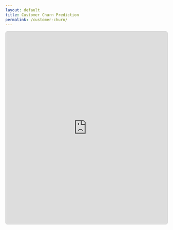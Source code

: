 ```yaml
---
layout: default
title: Customer Churn Prediction
permalink: /customer-churn/
---
```


<div class="iframe-container" style="width:100%;">
  <iframe 
    src="https://akprodromou.github.io/customer-churn-prediction/notebooks/customer-churn-prediction-project.html"
    title="Customer Churn Prediction"
    frameborder="0"
    style="width:100%; min-height:600px; border:1px solid #ccc; border-radius:6px;"
    allowfullscreen>
  </iframe>
</div>


